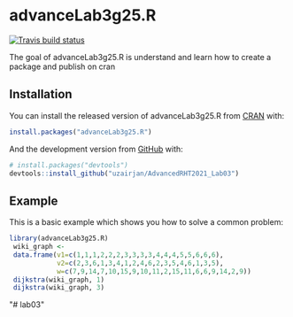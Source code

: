 
<!-- README.md is generated from README.Rmd. Please edit that file -->

# advanceLab3g25.R

<!-- badges: start -->

[![Travis build
status](https://app.travis-ci.com/uzairjan/AdvancedRHT2021_Lab03.svg?token=YfBkxpsFM24tj2sZYTgX&branch=main)](https://api.travis-ci.com/v3/job/541829635/log.txt)
<!-- badges: end -->

The goal of advanceLab3g25.R is understand and learn how to create a
package and publish on cran

## Installation

You can install the released version of advanceLab3g25.R from
[CRAN](https://CRAN.R-project.org) with:

``` r
install.packages("advanceLab3g25.R")
```

And the development version from [GitHub](https://github.com/) with:

``` r
# install.packages("devtools")
devtools::install_github("uzairjan/AdvancedRHT2021_Lab03")
```

## Example

This is a basic example which shows you how to solve a common problem:

``` r
library(advanceLab3g25.R)
 wiki_graph <-
 data.frame(v1=c(1,1,1,2,2,2,3,3,3,3,4,4,4,5,5,6,6,6),
            v2=c(2,3,6,1,3,4,1,2,4,6,2,3,5,4,6,1,3,5),
            w=c(7,9,14,7,10,15,9,10,11,2,15,11,6,6,9,14,2,9))
 dijkstra(wiki_graph, 1)
 dijkstra(wiki_graph, 3)
```
"# lab03" 
